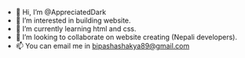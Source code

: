 - 👋 Hi, I’m @AppreciatedDark
- 👀 I’m interested in building website.
- 🌱 I’m currently learning html and css.
- 💞️ I’m looking to collaborate on website creating (Nepali developers).
- 📫 You can email me in bipashashakya89@gmail.com

<!---
AppreciatedDark/AppreciatedDark is a ✨ special ✨ repository because its `README.md` (this file) appears on your GitHub profile.
You can click the Preview link to take a look at your changes.
--->
